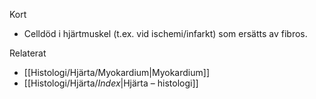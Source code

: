 Kort
- Celldöd i hjärtmuskel (t.ex. vid ischemi/infarkt) som ersätts av fibros.

Relaterat
- [[Histologi/Hjärta/Myokardium|Myokardium]]
- [[Histologi/Hjärta/_Index_|Hjärta – histologi]]

